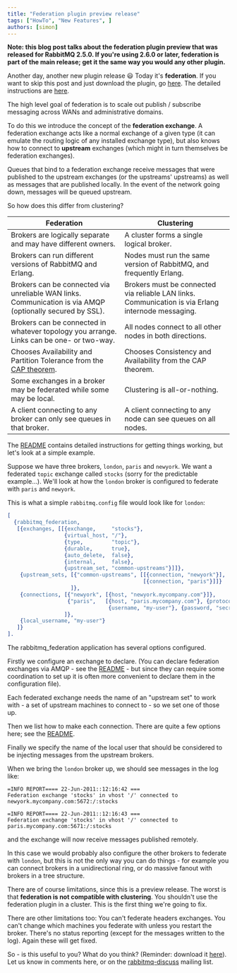 ```yaml
---
title: "Federation plugin preview release"
tags: ["HowTo", "New Features", ]
authors: [simon]
---
```


**Note: this blog post talks about the federation plugin preview that was released for RabbitMQ 2.5.0. If you're using 2.6.0 or later, federation is part of the main release; get it the same way you would any other plugin.**

Another day, another new plugin release :smiley: Today it's **federation**. If you want to skip this post and just download the plugin, go [here](https://www.rabbitmq.com/releases/plugins/v2.5.0-federation-preview/). The detailed instructions are [here](http://hg.rabbitmq.com/rabbitmq-federation/file/rabbitmq_v2_5_0_preview/README).

The high level goal of federation is to scale out publish / subscribe messaging across WANs and administrative domains.

To do this we introduce the concept of the **federation exchange**. A federation exchange acts like a normal exchange of a given type (it can emulate the routing logic of any installed exchange type), but also knows how to connect to **upstream** exchanges (which might in turn themselves be federation exchanges).

<!-- truncate -->

Queues that bind to a federation exchange receive messages that were published to the upstream exchanges (or the upstreams' upstreams) as well as messages that are published locally. In the event of the network going down, messages will be queued upstream.

So how does this differ from clustering?

|Federation|Clustering|
|--- |--- |
|Brokers are logically separate and may have different owners.|A cluster forms a single logical broker.|
|Brokers can run different versions of RabbitMQ and Erlang.|Nodes must run the same version of RabbitMQ, and frequently Erlang.|
|Brokers can be connected via unreliable WAN links. Communication is via AMQP (optionally secured by SSL).|Brokers must be connected via reliable LAN links. Communication is via Erlang internode messaging.|
|Brokers can be connected in whatever topology you arrange. Links can be one- or two-way.|All nodes connect to all other nodes in both directions.|
|Chooses Availability and Partition Tolerance from the [CAP theorem](http://en.wikipedia.org/wiki/CAP_theorem).|Chooses Consistency and Availability from the CAP theorem.|
|Some exchanges in a broker may be federated while some may be local.|Clustering is all-or-nothing.|
|A client connecting to any broker can only see queues in that broker.|A client connecting to any node can see queues on all nodes.|

The [README](http://hg.rabbitmq.com/rabbitmq-federation/file/rabbitmq_v2_5_0_preview/README) contains detailed instructions for getting things working, but let's look at a simple example.

Suppose we have three brokers, `london`, `paris` and `newyork`. We want a federated `topic` exchange called `stocks` (sorry for the predictable example...). We'll look at how the `london` broker is configured to federate with `paris` and `newyork`.

This is what a simple `rabbitmq.config` file would look like for `london`:
```erlang
[
  {rabbitmq_federation,
   [{exchanges, [[{exchange,     "stocks"},
                  {virtual_host, "/"},
                  {type,         "topic"},
                  {durable,      true},
                  {auto_delete,  false},
                  {internal,     false},
                  {upstream_set, "common-upstreams"}]]},
    {upstream_sets, [{"common-upstreams", [[{connection, "newyork"}],
                                           [{connection, "paris"}]]}
                    ]},
    {connections, [{"newyork", [{host, "newyork.mycompany.com"}]},
                   {"paris",   [{host, "paris.mycompany.com"}, {protocol, "amqps"},
                                {username, "my-user"}, {password, "secret"}]}
                  ]},
    {local_username, "my-user"}
   ]}
].
```

The rabbitmq_federation application has several options configured.

Firstly we configure an exchange to declare. (You can declare federation exchanges via AMQP - see the [README](http://hg.rabbitmq.com/rabbitmq-federation/file/rabbitmq_v2_5_0_preview/README) - but since they can require some coordination to set up it is often more convenient to declare them in the configuration file).

Each federated exchange needs the name of an "upstream set" to work with - a set of upstream machines to connect to - so we set one of those up.

Then we list how to make each connection. There are quite a few options here; see the [README](http://hg.rabbitmq.com/rabbitmq-federation/file/rabbitmq_v2_5_0_preview/README).

Finally we specify the name of the local user that should be considered to be injecting messages from the upstream brokers.

When we bring the `london` broker up, we should see messages in the log like:
```
=INFO REPORT==== 22-Jun-2011::12:16:42 ===
Federation exchange 'stocks' in vhost '/' connected to newyork.mycompany.com:5672:/:stocks

=INFO REPORT==== 22-Jun-2011::12:16:43 ===
Federation exchange 'stocks' in vhost '/' connected to paris.mycompany.com:5671:/:stocks
```

and the exchange will now receive messages published remotely.

In this case we would probably also configure the other brokers to federate with `london`, but this is not the only way you can do things - for example you can connect brokers in a unidirectional ring, or do massive fanout with brokers in a tree structure.

There are of course limitations, since this is a preview release. The worst is that **federation is not compatible with clustering**. You shouldn't use the federation plugin in a cluster. This is the first thing we're going to fix.

There are other limitations too: You can't federate headers exchanges. You can't change which machines you federate with unless you restart the broker. There's no status reporting (except for the messages written to the log). Again these will get fixed.

So - is this useful to you? What do you think? (Reminder: download it [here](https://www.rabbitmq.com/releases/plugins/v2.5.0-federation-preview/)). Let us know in comments here, or on the [rabbitmq-discuss](https://lists.rabbitmq.com/cgi-bin/mailman/listinfo/rabbitmq-discuss) mailing list.
